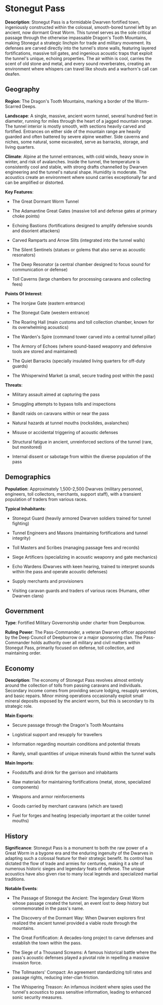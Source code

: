 
# Stonegut Pass
**Description**: Stonegut Pass is a formidable Dwarven fortified town, ingeniously constructed within the colossal, smooth-bored tunnel left by an ancient, now dormant Great Worm. This tunnel serves as the sole critical passage through the otherwise impassable Dragon's Tooth Mountains, making Stonegut a strategic linchpin for trade and military movement. Its defenses are carved directly into the tunnel's stone walls, featuring layered fortifications, massive toll gates, and ingenious acoustic traps that exploit the tunnel's unique, echoing properties. The air within is cool, carries the scent of old stone and metal, and every sound reverberates, creating an environment where whispers can travel like shouts and a warhorn's call can deafen.


## Geography
**Region**: The Dragon's Tooth Mountains, marking a border of the Wurm-Scarred Deeps.

**Landscape**: A single, massive, ancient worm tunnel, several hundred feet in diameter, running for miles through the heart of a jagged mountain range. The tunnel interior is mostly smooth, with sections heavily carved and fortified. Entrances on either side of the mountain range are heavily guarded and often battered by severe alpine weather. Side caverns and niches, some natural, some excavated, serve as barracks, storage, and living quarters.

**Climate**: Alpine at the tunnel entrances, with cold winds, heavy snow in winter, and risk of avalanches. Inside the tunnel, the temperature is consistently cool and stable, with strong drafts channelled by Dwarven engineering and the tunnel's natural shape. Humidity is moderate. The acoustics create an environment where sound carries exceptionally far and can be amplified or distorted.

**Key Features**:
- The Great Dormant Worm Tunnel

- The Adamantine Great Gates (massive toll and defense gates at primary choke points)

- Echoing Bastions (fortifications designed to amplify defensive sounds and disorient attackers)

- Carved Ramparts and Arrow Slits (integrated into the tunnel walls)

- The Silent Sentinels (statues or golems that also serve as acoustic resonators)

- The Deep Resonator (a central chamber designed to focus sound for communication or defense)

- Toll Caverns (large chambers for processing caravans and collecting fees)

**Points Of Interest**:
- The Ironjaw Gate (eastern entrance)

- The Stonegut Gate (western entrance)

- The Roaring Hall (main customs and toll collection chamber, known for its overwhelming acoustics)

- The Warden's Spire (command tower carved into a central tunnel pillar)

- The Armory of Echoes (where sound-based weaponry and defensive tools are stored and maintained)

- The Quiet Barracks (specially insulated living quarters for off-duty guards)

- The Whisperwind Market (a small, secure trading post within the pass)

**Threats**:
- Military assault aimed at capturing the pass

- Smuggling attempts to bypass tolls and inspections

- Bandit raids on caravans within or near the pass

- Natural hazards at tunnel mouths (rockslides, avalanches)

- Misuse or accidental triggering of acoustic defenses

- Structural fatigue in ancient, unreinforced sections of the tunnel (rare, but monitored)

- Internal dissent or sabotage from within the diverse population of the pass


## Demographics
**Population**: Approximately 1,500-2,500 Dwarves (military personnel, engineers, toll collectors, merchants, support staff), with a transient population of traders from various races.

**Typical Inhabitants**:
- Stonegut Guard (heavily armored Dwarven soldiers trained for tunnel fighting)

- Tunnel Engineers and Masons (maintaining fortifications and tunnel integrity)

- Toll Masters and Scribes (managing passage fees and records)

- Siege Artificers (specializing in acoustic weaponry and gate mechanics)

- Echo Wardens (Dwarves with keen hearing, trained to interpret sounds within the pass and operate acoustic defenses)

- Supply merchants and provisioners

- Visiting caravan guards and traders of various races (Humans, other Dwarven clans)


## Government
**Type**: Fortified Military Governorship under charter from Deepburrow.

**Ruling Power**: The Pass-Commander, a veteran Dwarven officer appointed by the Deep Council of Deepburrow or a major sponsoring clan. The Pass-Commander holds authority over all military and civil matters within Stonegut Pass, primarily focused on defense, toll collection, and maintaining order.


## Economy
**Description**: The economy of Stonegut Pass revolves almost entirely around the collection of tolls from passing caravans and individuals. Secondary income comes from providing secure lodging, resupply services, and basic repairs. Minor mining operations occasionally exploit small mineral deposits exposed by the ancient worm, but this is secondary to its strategic role.

**Main Exports**:
- Secure passage through the Dragon's Tooth Mountains

- Logistical support and resupply for travellers

- Information regarding mountain conditions and potential threats

- Rarely, small quantities of unique minerals found within the tunnel walls

**Main Imports**:
- Foodstuffs and drink for the garrison and inhabitants

- Raw materials for maintaining fortifications (metal, stone, specialized components)

- Weapons and armor reinforcements

- Goods carried by merchant caravans (which are taxed)

- Fuel for forges and heating (especially important at the colder tunnel mouths)


## History
**Significance**: Stonegut Pass is a monument to both the raw power of a Great Worm in a bygone era and the enduring ingenuity of the Dwarves in adapting such a colossal feature for their strategic benefit. Its control has dictated the flow of trade and armies for centuries, making it a site of numerous historic sieges and legendary feats of defense. The unique acoustics have also given rise to many local legends and specialized martial traditions.

**Notable Events**:
- The Passage of Stonegut the Ancient: The legendary Great Worm whose passage created the tunnel, an event lost to deep history but commemorated in the pass's name.

- The Discovery of the Dormant Way: When Dwarven explorers first realized the ancient tunnel provided a viable route through the mountains.

- The Great Fortification: A decades-long project to carve defenses and establish the town within the pass.

- The Siege of a Thousand Screams: A famous historical battle where the pass's acoustic defenses played a pivotal role in repelling a massive invasion force.

- The Tollmasters' Compact: An agreement standardizing toll rates and passage rights, reducing inter-clan friction.

- The Whispering Treason: An infamous incident where spies used the tunnel's acoustics to pass sensitive information, leading to enhanced sonic security measures.

